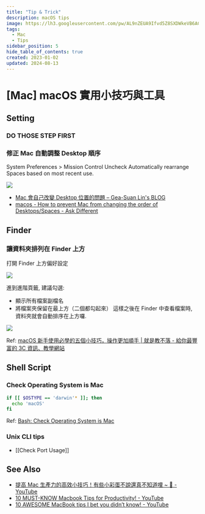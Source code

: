 ```yaml
---
title: "Tip & Trick"
description: macOS tips
image: https://lh3.googleusercontent.com/pw/AL9nZEUA9Ifvd5Z8SXDWkeVB6AC4MPGwnXaL6kBXNPoXwOQQ2jOcZ1Jw_0p8TKK8C3ZX0e67_FOY15eDrm7aaXSQJcKtoUzC80SAQEHsaBy6qS2AqNNs5VUFNXBKm439y_1wkvmDl-PnL8ReojnIumNlEvOXBg=w800-no?authuser=0
tags:
  - Mac
  - Tips
sidebar_position: 5
hide_table_of_contents: true
created: 2023-01-02
updated: 2024-08-13
---
```


# [Mac] macOS 實用小技巧與工具

## Setting

### DO THOSE STEP FIRST

### 修正 Mac 自動調整 Desktop 順序

System Preferences > Mission Control
Uncheck Automatically rearrange Spaces based on most recent use.

![](https://i.stack.imgur.com/wYI6I.png)

- [Mac 會自己改變 Desktop 位置的問題 – Gea-Suan Lin's BLOG](https://blog.gslin.org/archives/2023/01/31/11048/mac-會自己改變-desktop-位置的問題/)
- [macos - How to prevent Mac from changing the order of Desktops/Spaces - Ask Different](https://apple.stackexchange.com/questions/214348/how-to-prevent-mac-from-changing-the-order-of-desktops-spaces)

## Finder

### 讓資料夾排列在 Finder 上方

打開 Finder 上方偏好設定

![](<https://pocket-image-cache.com//filters:format(jpg):extract_focal()/https%3A%2F%2Fi0.wp.com%2Fsteachs.com%2Fwp-content%2Fuploads%2F2023%2F02%2F13.png%3Fresize%3D1418%252C938%26ssl%3D1>)

進到進階頁籤, 建議勾選:

- 顯示所有檔案副檔名
- 將檔案夾保留在最上方（二個都勾起來）
  這樣之後在 Finder 中查看檔案時, 資料夾就會自動排序在上方囉.

![](<https://pocket-image-cache.com//filters:format(jpg):extract_focal()/https%3A%2F%2Fi0.wp.com%2Fsteachs.com%2Fwp-content%2Fuploads%2F2023%2F02%2F14.png%3Fresize%3D756%252C758%26ssl%3D1>)

Ref: [macOS 新手使用必學的五個小技巧，操作更加順手 | 就是教不落 - 給你最豐富的 3C 資訊、教學網站](https://steachs.com/archives/61740)

## Shell Script

### Check Operating System is Mac

```bash
if [[ $OSTYPE == 'darwin'* ]]; then
  echo 'macOS'
fi
```

Ref: [Bash: Check Operating System is Mac](https://remarkablemark.org/blog/2020/10/31/bash-check-mac/)

### Unix CLI tips

- [[Check Port Usage]]

## See Also

- [提高 Mac 生產力的高效小技巧！有些小彩蛋不說還真不知道哩 ~ 🥸 - YouTube](https://www.youtube.com/watch?v=uhQSCPDSxk4)
- [10 MUST-KNOW Macbook Tips for Productivity! - YouTube](https://www.youtube.com/watch?v=5XfR6xBBXhw)
- [10 AWESOME MacBook tips I bet you didn’t know! - YouTube](https://www.youtube.com/watch?v=Hb7bAkgDxHE)
